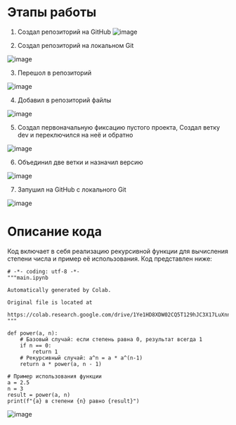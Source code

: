 # Этапы работы
1. Создал репозиторий на GitHub
![image](https://github.com/Vladislav789k/suib1/assets/71137501/a2e1f84b-bcba-4ae9-919a-99b5b149aa17)


2. Создал репозиторий на локальном Git

![image](https://github.com/Vladislav789k/suib1/assets/71137501/8da6a21a-ac4b-4ca3-be88-2d8fc5d34642)


3. Перешол в репозиторий

![image](https://github.com/Vladislav789k/suib1/assets/71137501/ec83ec3c-68ed-4d51-974a-e2b6486a1fd8)


4. Добавил в репозиторий файлы

![image](https://github.com/Vladislav789k/suib1/assets/71137501/f96565f8-f171-49f3-b834-13ea950a3244)


5. Создал первоначальную фиксацию пустого проекта, Создал ветку dev и переключился на неё и обратно

![image](https://github.com/Vladislav789k/suib1/assets/71137501/b29713ba-efed-4438-a129-1c70e38f45d5)

6. Объединил две ветки и назначил версию

![image](https://github.com/Vladislav789k/suib1/assets/71137501/e9e6a4f2-7455-43cf-9edf-a694fc5c3948)


7. Запушил на GitHub с локального Git

![image](https://github.com/Vladislav789k/suib1/assets/71137501/b81bba8f-4a78-407c-8a7d-bf6ce990ccf2)


# Описание кода 
Код включает в себя реализацию рекурсивной функции для вычисления степени числа и пример её использования. Код представлен ниже:
```
# -*- coding: utf-8 -*-
"""main.ipynb

Automatically generated by Colab.

Original file is located at
    https://colab.research.google.com/drive/1Ye1HD8XDW02CQ5T129hJC3X17LuXnnL9
"""

def power(a, n):
    # Базовый случай: если степень равна 0, результат всегда 1
    if n == 0:
        return 1
    # Рекурсивный случай: a^n = a * a^(n-1)
    return a * power(a, n - 1)

# Пример использования функции
a = 2.5
n = 3
result = power(a, n)
print(f"{a} в степени {n} равно {result}")
```
![image](https://github.com/Vladislav789k/suib1/assets/71137501/5e9b2f16-be9e-427b-a273-489ed2ec63eb)
